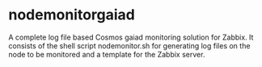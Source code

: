 # nodemonitorgaiad
A complete log file based Cosmos gaiad monitoring solution for Zabbix. It consists of the shell script nodemonitor.sh for generating log files on the node to be monitored and a template for the Zabbix server.
